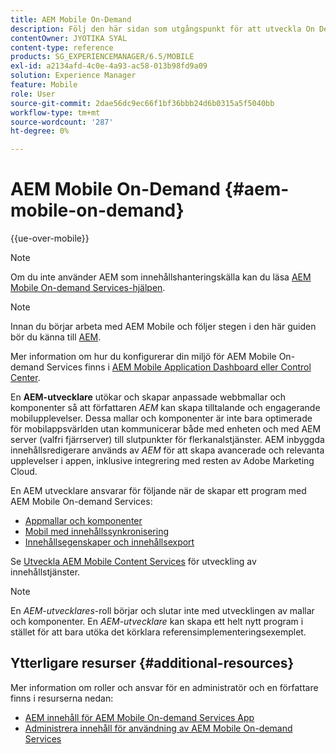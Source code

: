 ```yaml
---
title: AEM Mobile On-Demand
description: Följ den här sidan som utgångspunkt för att utveckla On Demand Services-appen med AEM (Adobe Experience Manager). Sidan innehåller ämnen som är relevanta för en apputvecklare.
contentOwner: JYOTIKA SYAL
content-type: reference
products: SG_EXPERIENCEMANAGER/6.5/MOBILE
exl-id: a2134afd-4c0e-4a93-ac58-013b98fd9a09
solution: Experience Manager
feature: Mobile
role: User
source-git-commit: 2dae56dc9ec66f1bf36bbb24d6b0315a5f5040bb
workflow-type: tm+mt
source-wordcount: '287'
ht-degree: 0%

---
```


# AEM Mobile On-Demand {#aem-mobile-on-demand}

{{ue-over-mobile}}

>[!NOTE]
>
>Om du inte använder AEM som innehållshanteringskälla kan du läsa [AEM Mobile On-demand Services-hjälpen](https://helpx.adobe.com/digital-publishing-solution/topics.html).

>[!NOTE]
>
>Innan du börjar arbeta med AEM Mobile och följer stegen i den här guiden bör du känna till [AEM](/help/sites-deploying/deploy.md).
>
>Mer information om hur du konfigurerar din miljö för AEM Mobile On-demand Services finns i [AEM Mobile Application Dashboard eller Control Center](/help/mobile/mobile-apps-ondemand-application-dashboard.md).

En **AEM-utvecklare** utökar och skapar anpassade webbmallar och komponenter så att författaren *AEM* kan skapa tilltalande och engagerande mobilupplevelser. Dessa mallar och komponenter är inte bara optimerade för mobilappsvärlden utan kommunicerar både med enheten och med AEM server (valfri fjärrserver) till slutpunkter för flerkanalstjänster. AEM inbyggda innehållsredigerare används av *AEM* för att skapa avancerade och relevanta upplevelser i appen, inklusive integrering med resten av Adobe Marketing Cloud.

En AEM utvecklare ansvarar för följande när de skapar ett program med AEM Mobile On-demand Services:

* [Appmallar och komponenter](/help/mobile/app-templates-and-components1.md)
* [Mobil med innehållssynkronisering](/help/mobile/mobile-ondemand-contentsync.md)
* [Innehållsegenskaper och innehållsexport](/help/mobile/on-demand-content-properties-exporting.md)

Se [Utveckla AEM Mobile Content Services](/help/mobile/developing-content-services.md) för utveckling av innehållstjänster.

>[!NOTE]
>
>En *AEM-utvecklares*-roll börjar och slutar inte med utvecklingen av mallar och komponenter. En *AEM-utvecklare* kan skapa ett helt nytt program i stället för att bara utöka det körklara referensimplementeringsexemplet.

## Ytterligare resurser {#additional-resources}

Mer information om roller och ansvar för en administratör och en författare finns i resurserna nedan:

* [AEM innehåll för AEM Mobile On-demand Services App](/help/mobile/mobile-apps-ondemand.md)
* [Administrera innehåll för användning av AEM Mobile On-demand Services](/help/mobile/aem-mobile.md)
